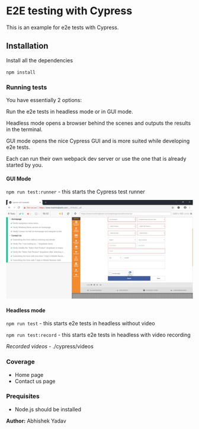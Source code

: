 # E2E testing with Cypress

This is an example for e2e tests with Cypress.

## Installation
Install all the dependencies

`npm install`

### Running tests
You have essentially 2 options: 

Run the e2e tests in headless mode or in GUI mode. 

Headless mode opens a browser behind the scenes
and outputs the results in the terminal.

GUI mode opens the nice Cypress GUI and is more suited while developing e2e tests.

Each can run their own webpack dev server or use the one that is already started by you.

#### GUI Mode
`npm run test:runner` - this starts the Cypress test runner

![alt text](report.png "Execution Report")

#### Headless mode
`npm run test` - this starts e2e tests in headless without video

`npm run test:record` - this starts e2e tests in headless with video recording

*Recorded videos* - ./cypress/videos

### Coverage
- Home page
- Contact us page

### Prequisites
- Node.js should be installed


**Author:** Abhishek Yadav
